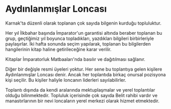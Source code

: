 # Aydınlanmışlar Loncası

Karnak'ta düzenli olarak toplanan çok sayıda bilgenin kurduğu topluluktur.

Her yıl İlkbahar başında İmparator'un garantisi altında beraber toplanan bu grup, geçtiğimiz yıl boyunca topladıkları, yazdıkları bilgileri birbirleriyle paylaşırlar. İki hafta sonunda seçim yapılarak, toplanan bu bilgilerden hangilerinin kitap haline getirileceğine karar verilir.

Kitaplar İmparatorluk Matbaaları'nda basılır ve dağıtılması sağlanır.

Diğer bir değişle resmi üyeleri yoktur. Her sene bu toplantıya gelen kişilere Aydınlanmışlar Loncası denir. Ancak her toplantıda birkaç onursal pozisyona kişi seçilir. Bu kişiler haliyle loncanın liderleri sayılabilirler.

Toplantı dışında da kendi aralarında mektuplaşmalar ve yerel toplantılar olduğu bilinmektedir. Topluluk içerisinde çok sayıda Belit rahibi vardır ve manastırlarının bir nevi loncaların yerel merkezi olarak hizmet etmektedir.


